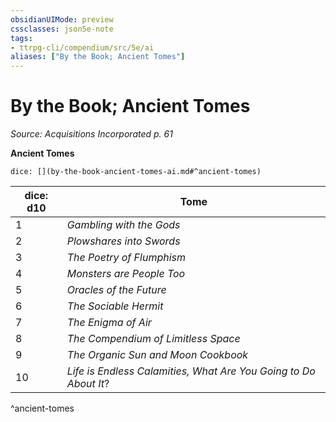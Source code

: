 ```yaml
---
obsidianUIMode: preview
cssclasses: json5e-note
tags:
- ttrpg-cli/compendium/src/5e/ai
aliases: ["By the Book; Ancient Tomes"]
---
```

# By the Book; Ancient Tomes
*Source: Acquisitions Incorporated p. 61* 

**Ancient Tomes**

`dice: [](by-the-book-ancient-tomes-ai.md#^ancient-tomes)`

| dice: d10 | Tome |
|-----------|------|
| 1 | *Gambling with the Gods* |
| 2 | *Plowshares into Swords* |
| 3 | *The Poetry of Flumphism* |
| 4 | *Monsters are People Too* |
| 5 | *Oracles of the Future* |
| 6 | *The Sociable Hermit* |
| 7 | *The Enigma of Air* |
| 8 | *The Compendium of Limitless Space* |
| 9 | *The Organic Sun and Moon Cookbook* |
| 10 | *Life is Endless Calamities, What Are You Going to Do About It*? |
^ancient-tomes